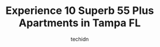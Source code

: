 ---
layout: ampstory
image: https://i0.wp.com/www.depkes.org/wp-content/uploads/2023/06/55-plus-apartments-0-in-tampa-fl-1685766556.jpeg?resize=640,853
author: techidn
featured: false
description: Discover the impressive array of 55 Plus Apartments options in Tampa FL, where you can find 10 of the largest 55 Plus Apartments establishments in the area. From renowned classics to hidden 
title: Experience 10 Superb 55 Plus Apartments in Tampa FL
cover:
   title: Experience 10 Superb 55 Plus Apartments in Tampa FL
   subtitle: Rickpate
   background: https://www.depkes.org/wp-content/uploads/2023/06/55-plus-apartments-0-in-tampa-fl-1685766556.jpeg

pages: 
 - layout: thirds
   top: <h1>#1 Ella at Encore</h1>
   bottom: "<p>I love living in ELLA!  The location in the northeast corner of downtown Tampa is great - I can walk to any place in downtown.  The building is beautiful and has lots of </p>"
   background: https://www.depkes.org/wp-content/uploads/2023/06/55-plus-apartments-1-in-tampa-fl-1685766556.jpeg
   backgroundblur: true
 - layout: thirds
   top: <h1>#2 The Reed at Encore</h1>
   bottom: "<p>Safe. Quiet. Clean. Good maintenance. Nice frequent gatherings at Community room.  Friendly staff and management. In general, great place for seniors to live at.</p>"
   background: https://www.depkes.org/wp-content/uploads/2023/06/55-plus-apartments-2-in-tampa-fl-1685766557.jpeg
   cta:
      link: https://www.depkes.org/blog/experience-10-superb-55-plus-apartments-in-tampa-fl/
      text: Experience 10 Superb 55 Plus Apartments in Tampa FL
 - layout: thirds
   top: <h1>#3 Aqua Apartments</h1>
   bottom: "<p>4505 N Rome Ave, Tampa, FL 33603, United States</p>"
   background: https://www.depkes.org/wp-content/uploads/2023/06/55-plus-apartments-3-in-tampa-fl-1685766557.jpeg
   cta:
      link: https://www.depkes.org/blog/experience-10-superb-55-plus-apartments-in-tampa-fl/
      text: Experience 10 Superb 55 Plus Apartments in Tampa FL
 - layout: thirds
   top: <h1>#4 Centro Place Apartments</h1>
   bottom: "<p>1302 E 21st Ave, Tampa, FL 33605, United States</p>"
   background: https://images.unsplash.com/photo-1488554378835-f7acf46e6c98?ixlib=rb-4.0.3&ixid=MnwxMjA3fDB8MHxwaG90by1wYWdlfHx8fGVufDB8fHx8&auto=format&fit=crop&w=640&h=853&q=80
   cta:
      link: https://www.depkes.org/blog/experience-10-superb-55-plus-apartments-in-tampa-fl/
      text: Experience 10 Superb 55 Plus Apartments in Tampa FL
 - layout: thirds
   top: <h1>#5 Vista 400</h1>
   bottom: "<p>400 E Harrison St, Tampa, FL 33602, United States</p>"
   background: https://images.unsplash.com/photo-1567095761054-7a02e69e5c43?ixlib=rb-4.0.3&ixid=MnwxMjA3fDB8MHxwaG90by1wYWdlfHx8fGVufDB8fHx8&auto=format&fit=crop&w=640&h=853&q=80
   cta:
      link: https://www.depkes.org/blog/experience-10-superb-55-plus-apartments-in-tampa-fl/
      text: Experience 10 Superb 55 Plus Apartments in Tampa FL
 - layout: thirds
   top: <h1>#6 Bayshore Presbyterian Apartments</h1>
   bottom: "<p>2909 W Barcelona St, Tampa, FL 33629, United States</p>"
   background: https://images.unsplash.com/photo-1549241520-425e3dfc01cb?ixlib=rb-4.0.3&ixid=MnwxMjA3fDB8MHxwaG90by1wYWdlfHx8fGVufDB8fHx8&auto=format&fit=crop&w=640&h=853&q=80
   cta:
      link: https://www.depkes.org/blog/experience-10-superb-55-plus-apartments-in-tampa-fl/
      text: Experience 10 Superb 55 Plus Apartments in Tampa FL
 - layout: thirds
   top: <h1>#7 Haley Park Apartments</h1>
   bottom: "<p>13045 N 15th St, Tampa, FL 33612, United States</p>"
   background: https://images.unsplash.com/photo-1564951434112-64d74cc2a2d7?ixlib=rb-4.0.3&ixid=MnwxMjA3fDB8MHxwaG90by1wYWdlfHx8fGVufDB8fHx8&auto=format&fit=crop&w=640&h=853&q=80
   cta:
      link: https://www.depkes.org/blog/experience-10-superb-55-plus-apartments-in-tampa-fl/
      text: Experience 10 Superb 55 Plus Apartments in Tampa FL
 - layout: thirds
   middle: Continue reading...
   background: https://images.unsplash.com/photo-1489648022186-8f49310909a0?ixlib=rb-4.0.3&ixid=MnwxMjA3fDB8MHxwaG90by1wYWdlfHx8fGVufDB8fHx8&auto=format&fit=crop&w=640&h=853&q=80
   cta:
      link: https://www.depkes.org/blog/experience-10-superb-55-plus-apartments-in-tampa-fl/
      text: Experience 10 Superb 55 Plus Apartments in Tampa FL
      
---